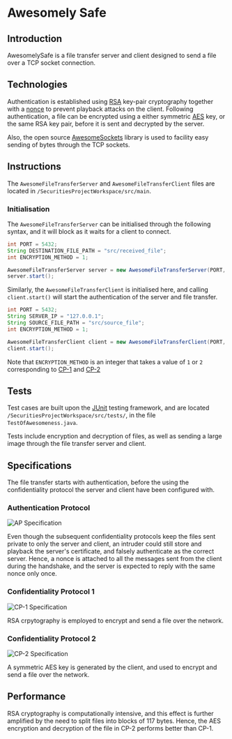 # Awesomely Safe



## Introduction

AwesomelySafe is a file transfer server and client designed to send a file over a TCP socket connection. 

## Technologies

Authentication is established using [RSA](http://en.wikipedia.org/wiki/RSA_%28cryptosystem%29) key-pair cryptography together with a [nonce](http://en.wikipedia.org/wiki/Cryptographic_nonce) to prevent playback attacks on the client. Following authentication, a file can be encrypted using a either symmetric [AES](http://en.wikipedia.org/wiki/Advanced_Encryption_Standard) key, or the same RSA key pair, before it is sent and decrypted by the server.

Also, the open source [AwesomeSockets](https://github.com/skewedlines/AwesomeSockets) library is used to facility easy sending of bytes through the TCP sockets.

## Instructions

The `AwesomeFileTransferServer` and `AwesomeFileTransferClient` files are located in `/SecuritiesProjectWorkspace/src/main`.

### Initialisation

The `AwesomeFileTransferServer` can be initialised through the following syntax, and it will block as it waits for a client to connect.

```java
int PORT = 5432;
String DESTINATION_FILE_PATH = "src/received_file";
int ENCRYPTION_METHOD = 1;

AwesomeFileTransferServer server = new AwesomeFileTransferServer(PORT, DESTINATION_FILE_PATH, ENCRYPTION_METHOD);
server.start();
```

Similarly, the `AwesomeFileTransferClient` is initialised here, and calling `client.start()` will start the authentication of the server and file transfer.

```java
int PORT = 5432;
String SERVER_IP = "127.0.0.1";
String SOURCE_FILE_PATH = "src/source_file";
int ENCRYPTION_METHOD = 1;

AwesomeFileTransferClient client = new AwesomeFileTransferClient(PORT, SERVER_IP, SOURCE_FILE_PATH, ENCRYPTION_METHOD);
client.start();
```

Note that `ENCRYPTION_METHOD` is an integer that takes a value of `1` or `2` corresponding to [CP-1](#cp-1) and [CP-2](#cp-2)

## Tests

Test cases are built upon the [JUnit](http://junit.org) testing framework, and are located `/SecuritiesProjectWorkspace/src/tests/`, in the file `TestOfAwesomeness.java`.

Tests include encryption and decryption of files, as well as sending a large image through the file transfer server and client.

## Specifications

The file transfer starts with authentication, before the using the confidentiality protocol the server and client have been configured with.

### Authentication Protocol

![AP Specification](https://raw.githubusercontent.com/skewedlines/AwesomelySafe/master/Specifications/AP.png)

Even though the subsequent confidentiality protocols keep the files sent private to only the server and client, an intruder could still store and playback the server's certificate, and falsely authenticate as the correct server. Hence, a nonce is attached to all the messages sent from the client during the handshake, and the server is expected to reply with the same nonce only once.

### Confidentiality Protocol 1

![CP-1 Specification](https://raw.githubusercontent.com/skewedlines/AwesomelySafe/master/Specifications/networkprotocolcp1.png)

RSA crpytography is employed to encrypt and send a file over the network.

### Confidentiality Protocol 2

![CP-2 Specification](https://raw.githubusercontent.com/skewedlines/AwesomelySafe/master/Specifications/networkprotocolcp2.png)

A symmetric AES key is generated by the client, and used to encrypt and send a file over the network.

## Performance


RSA cryptography is computationally intensive, and this effect is further amplified by the need to split files into blocks of 117 bytes. Hence, the AES encryption and decryption of the file in CP-2 performs better than CP-1.



